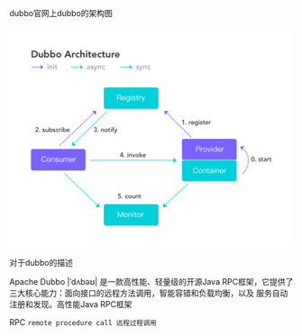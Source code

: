 dubbo官网上dubbo的架构图

![github](img/dubbo-architecture.png) 

对于dubbo的描述

Apache Dubbo |ˈdʌbəʊ| 是一款高性能、轻量级的开源Java RPC框架，它提供了三大核心能力：面向接口的远程方法调用，智能容错和负载均衡，以及
服务自动注册和发现。高性能Java RPC框架

RPC ``remote procedure call 远程过程调用``


